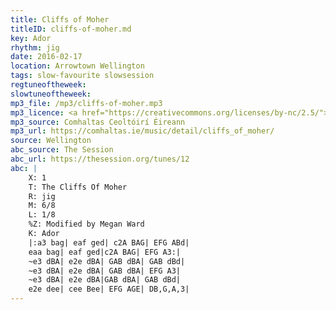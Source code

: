 ```yaml
---
title: Cliffs of Moher
titleID: cliffs-of-moher.md
key: Ador
rhythm: jig
date: 2016-02-17
location: Arrowtown Wellington
tags: slow-favourite slowsession
regtuneoftheweek:
slowtuneoftheweek:
mp3_file: /mp3/cliffs-of-moher.mp3
mp3_licence: <a href="https://creativecommons.org/licenses/by-nc/2.5/">CC-BY-NC-2.5</a>
mp3_source: Comhaltas Ceoltóirí Éireann
mp3_url: https://comhaltas.ie/music/detail/cliffs_of_moher/
source: Wellington
abc_source: The Session
abc_url: https://thesession.org/tunes/12
abc: |
    X: 1
    T: The Cliffs Of Moher
    R: jig
    M: 6/8
    L: 1/8
    %Z: Modified by Megan Ward
    K: Ador
    |:a3 bag| eaf ged| c2A BAG| EFG ABd|
    eaa bag| eaf ged|c2A BAG| EFG A3:|
    ~e3 dBA| e2e dBA| GAB dBA| GAB dBd|
    ~e3 dBA| e2e dBA| GAB dBA| EFG A3|
    ~e3 dBA| e2e dBA|GAB dBA| GAB dBd|
    e2e dee| cee Bee| EFG AGE| DB,G,A,3|
---
```

